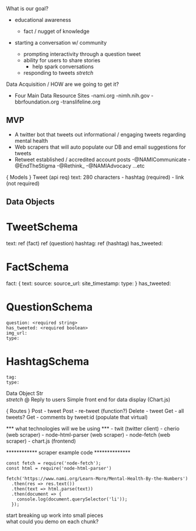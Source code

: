 What is our goal?

  * educational awareness
      - fact / nugget of knowledge

  * starting a conversation w/ community
      - prompting interactivity through a question tweet
      - ability for users to share stories
           * help spark conversations
      - responding to tweets *stretch*

Data Acquisition / HOW are we going to get it?
  * Four Main Data Resource Sites
      -nami.org
      -nimh.nih.gov
      -bbrfoundation.org
      -translifeline.org

MVP
-------
* A twitter bot that tweets out informational / engaging tweets regarding mental health
* Web scrapers that will auto populate our DB and email suggestions for tweets
* Retweet established / accredited account posts
      -@NAMICommunicate
      -@EndTheStigma
      -@Rethink_
      -@NAMIAdvocacy
      ...etc

{ Models }
  Tweet  (api req)
      text: 280 characters
          - hashtag (required)
          - link (not required)

Data Objects
---------------
# TweetSchema
  text: ref (fact) ref (question)
  hashtag: ref (hashtag)
  has_tweeted: <required boolean>

# FactSchema
  fact: {
    text: <required string>
    source:
    source_url:
    site_timestamp:
    type:
  }
  has_tweeted: <required boolean>

# QuestionSchema
    question: <required string>
    has_tweeted: <required boolean>
    img_url:
    type: 

# HashtagSchema
    tag:
    type:

Data Object Str          
  *stretch*
  @ Reply to users
  Simple front end for data display (Chart.js)

{ Routes }
  Post - tweet
  Post - re-tweet (function?)
  Delete - tweet
  Get - all tweets?
  Get - comments by tweet:id (populate that virtual)

*** what technologies will we be using ***
    - twit (twitter client)
    - cherio (web scraper)
    - node-html-parser (web scraper)
    - node-fetch (web scraper)
    - chart.js (frontend)

************ scraper example code **************

    const fetch = require('node-fetch');
    const html = require('node-html-parser')

    fetch('https://www.nami.org/Learn-More/Mental-Health-By-the-Numbers')
      .then(res => res.text())
      .then(text => html.parse(text))
      .then(document => {
        console.log(document.querySelector('li'));
      });

start breaking up work into small pieces  
what could you demo on each chunk?
